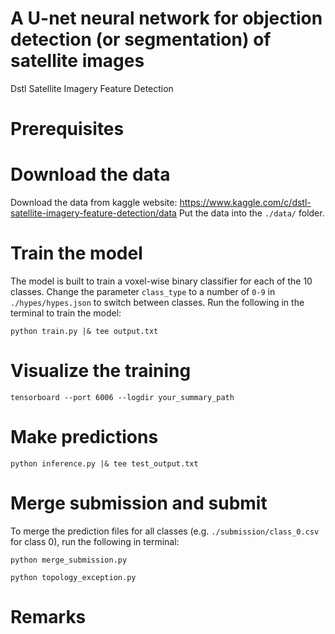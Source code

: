 # A U-net neural network for objection detection (or segmentation) of satellite images
Dstl Satellite Imagery Feature Detection
# Prerequisites

# Download the data

Download the data from kaggle website: https://www.kaggle.com/c/dstl-satellite-imagery-feature-detection/data
Put the data into the `./data/` folder.

# Train the model
The model is built to train a voxel-wise binary classifier for each of the 10 classes. Change the parameter `class_type` to a number of `0-9` in `./hypes/hypes.json` to switch between classes. Run the following in the terminal to train the model:
```
python train.py |& tee output.txt
```
# Visualize the training
```
tensorboard --port 6006 --logdir your_summary_path
```
# Make predictions
```
python inference.py |& tee test_output.txt
```

# Merge submission and submit
To merge the prediction files for all classes (e.g. `./submission/class_0.csv` for class 0), run the following in terminal:
```
python merge_submission.py
```

```
python topology_exception.py
```

# Remarks
